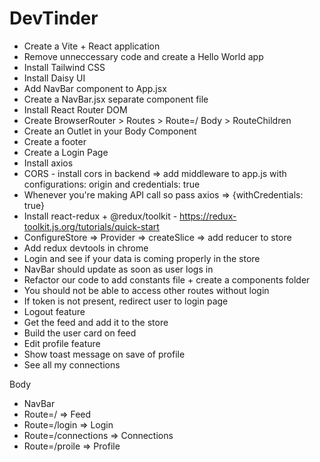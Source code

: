 # DevTinder

-   Create a Vite + React application
-   Remove unneccessary code and create a Hello World app
-   Install Tailwind CSS
-   Install Daisy UI
-   Add NavBar component to App.jsx
-   Create a NavBar.jsx separate component file
-   Install React Router DOM
-   Create BrowserRouter > Routes > Route=/ Body > RouteChildren
-   Create an Outlet in your Body Component
-   Create a footer
-   Create a Login Page
-   Install axios
-   CORS - install cors in backend => add middleware to app.js with configurations: origin and credentials: true
-   Whenever you're making API call so pass axios => {withCredentials: true}
-   Install react-redux + @redux/toolkit - https://redux-toolkit.js.org/tutorials/quick-start
-   ConfigureStore => Provider => createSlice => add reducer to store
-   Add redux devtools in chrome
-   Login and see if your data is coming properly in the store
-   NavBar should update as soon as user logs in
-   Refactor our code to add constants file + create a components folder
-   You should not be able to access other routes without login
-   If token is not present, redirect user to login page
-   Logout feature
-   Get the feed and add it to the store
-   Build the user card on feed
-   Edit profile feature
-   Show toast message on save of profile
-   See all my connections

Body

-   NavBar
-   Route=/ => Feed
-   Route=/login => Login
-   Route=/connections => Connections
-   Route=/proile => Profile

